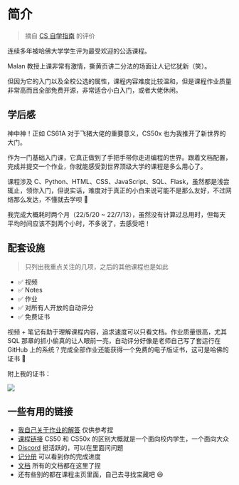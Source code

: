 # 简介 <Badge type="tip" text="已完成" />

> 摘自 [CS 自学指南](https://csdiy.wiki/) 的评价

连续多年被哈佛大学学生评为最受欢迎的公选课程。

Malan 教授上课非常有激情，撕黄页讲二分法的场面让人记忆犹新（笑）。

但因为它的入门以及全校公选的属性，课程内容难度比较温和，但是课程作业质量非常高而且全部免费开源，非常适合小白入门，或者大佬休闲。


## 学后感

神中神！正如 CS61A 对于飞猪大佬的重要意义，CS50x 也为我推开了新世界的大门。

作为一门基础入门课，它真正做到了手把手带你走进编程的世界。跟着文档配置，完成并提交一个作业，你就能感受到世界顶级大学的课程是多么用心了。

课程涉及 C、Python、HTML、CSS、JavaScript、SQL、Flask，虽然都是浅尝辄止，领你入门，但说实话，难度对于真正的小白来说可能不是那么友好，不过网络那么发达，不懂就去学呗 🙌

我完成大概耗时两个月（22/5/20 ~ 22/7/13），虽然没有计算过总用时，但每天平均时间应该不到两个小时，不多说了，去感受吧！


## 配套设施

> 只列出我重点关注的几项，之后的其他课程也是如此

- ✅ 视频
- ✅ Notes
- ✅ 作业
- ✅ 对所有人开放的自动评分
- ✅ 免费证书


视频 + 笔记有助于理解课程内容，追求速度可以只看文档。作业质量很高，尤其 SQL 那章的抓小偷真的让人眼前一亮，自动评分好像是老师自己写了套运行在 GitHub 上的系统？完成全部作业还能获得一个免费的电子版证书，这可是哈佛的证书 🤪

附上我的证书：

![](/img/cs50x.png)

## 一些有用的链接

- [我自己关于作业的解答](https://github.com/mancuoj/CS50x) 仅供参考捏
- [课程链接](https://cs50.harvard.edu/x) CS50 和 CS50x 的区别大概就是一个面向校内学生，一个面向大众
- [Discord](https://discord.com/invite/cs50) 挺活跃的，可以在里面问问题
- [记分册](https://cs50.me/cs50x) 可以看到你的完成进度
- [文档](https://cs50.readthedocs.io/) 所有的文档都在这里了捏
- 还有些别的都在课程主页里面，自己去寻找宝藏吧 😆
